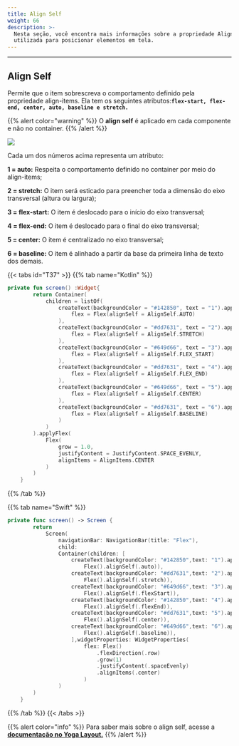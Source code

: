 ```yaml
---
title: Align Self
weight: 66
description: >-
  Nesta seção, você encontra mais informações sobre a propriedade Align Self
  utilizada para posicionar elementos em tela.
---
```


---

## Align Self

Permite que o item sobrescreva o comportamento definido pela propriedade align-items. Ela tem os seguintes atributos:**`flex-start, flex-end, center, auto, baseline e stretch.`**

{{% alert color="warning" %}}
O **align self** é aplicado em cada componente e não no container.
{{% /alert %}}

![](/shared/captura-de-tela-2020-06-04-a-s-11.23.38.png)

Cada um dos números acima representa um atributo:

**1 = auto:** Respeita o comportamento definido no container por meio do align-items;

**2 = stretch:** O item será esticado para preencher toda a dimensão do eixo transversal \(altura ou largura\);

**3 = flex-start:** O item é deslocado para o início do eixo transversal;

**4 = flex-end:** O item é deslocado para o final do eixo transversal;

**5 = center:** O item é centralizado no eixo transversal;

**6 = baseline:** O item é alinhado a partir da base da primeira linha de texto dos demais.

{{< tabs id="T37" >}}
{{% tab name="Kotlin" %}}

```kotlin
private fun screen() :Widget{
        return Container(
            children = listOf(
                createText(backgroundColor = "#142850", text = "1").applyFlex(
                    flex = Flex(alignSelf = AlignSelf.AUTO)
                ),
                createText(backgroundColor = "#dd7631", text = "2").applyFlex(
                    flex = Flex(alignSelf = AlignSelf.STRETCH)
                ),
                createText(backgroundColor = "#649d66", text = "3").applyFlex(
                    flex = Flex(alignSelf = AlignSelf.FLEX_START)
                ),
                createText(backgroundColor = "#dd7631", text = "4").applyFlex(
                    flex = Flex(alignSelf = AlignSelf.FLEX_END)
                ),
                createText(backgroundColor = "#649d66", text = "5").applyFlex(
                    flex = Flex(alignSelf = AlignSelf.CENTER)
                ),
                createText(backgroundColor = "#dd7631", text = "6").applyFlex(
                    flex = Flex(alignSelf = AlignSelf.BASELINE)
                )
            )
        ).applyFlex(
            Flex(
                grow = 1.0,
                justifyContent = JustifyContent.SPACE_EVENLY,
                alignItems = AlignItems.CENTER
            )
        )
    }
```

{{% /tab %}}

{{% tab name="Swift" %}}

```swift
private func screen() -> Screen {
        return
            Screen(
                navigationBar: NavigationBar(title: "Flex"),
                child:
                Container(children: [
                    createText(backgroundColor: "#142850",text: "1").applyFlex(
                        Flex().alignSelf(.auto)),
                    createText(backgroundColor: "#dd7631",text: "2").applyFlex(
                        Flex().alignSelf(.stretch)),
                    createText(backgroundColor: "#649d66",text: "3").applyFlex(
                        Flex().alignSelf(.flexStart)),
                    createText(backgroundColor: "#142850",text: "4").applyFlex(
                        Flex().alignSelf(.flexEnd)),
                    createText(backgroundColor: "#dd7631",text: "5").applyFlex(
                        Flex().alignSelf(.center)),
                    createText(backgroundColor: "#649d66",text: "6").applyFlex(
                        Flex().alignSelf(.baseline)),
                    ],widgetProperties: WidgetProperties(
                        flex: Flex()
                            .flexDirection(.row)
                            .grow(1)
                            .justifyContent(.spaceEvenly)
                            .alignItems(.center)
                        )
                )
        )
    }
```

{{% /tab %}}
{{< /tabs >}}

{{% alert color="info" %}}
Para saber mais sobre o align self, acesse a [**documentação no Yoga Layout.**](https://yogalayout.com/pt/align-items/)
{{% /alert %}}
